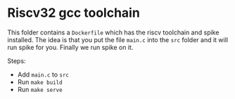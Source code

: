 # Riscv32 gcc toolchain

This folder contains a `Dockerfile` which has the riscv toolchain and spike installed. The idea is that you put the file `main.c` into the `src` folder and it will run spike for you. Finally we run spike on it.

Steps:

* Add `main.c` to `src`
* Run `make build`
* Run `make serve`
